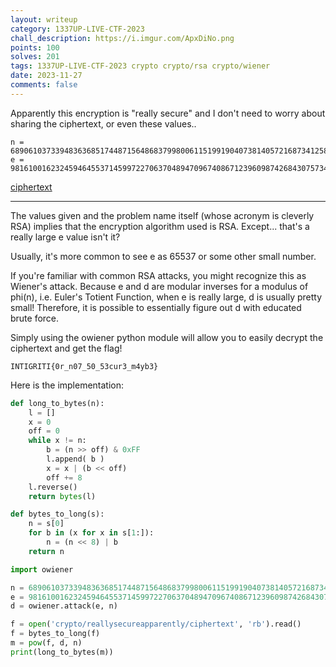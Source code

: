 ```yaml
---
layout: writeup
category: 1337UP-LIVE-CTF-2023
chall_description: https://i.imgur.com/ApxDiNo.png
points: 100
solves: 201
tags: 1337UP-LIVE-CTF-2023 crypto crypto/rsa crypto/wiener
date: 2023-11-27
comments: false
---
```


Apparently this encryption is "really secure" and I don't need to worry about sharing the ciphertext, or even these values..  


    n = 689061037339483636851744871564868379980061151991904073814057216873412583484720768694905841053416938972235588548525570270575285633894975913717130070544407480547826227398039831409929129742007101671851757453656032161443946817685708282221883187089692065998793742064551244403369599965441075497085384181772038720949  
    e = 98161001623245946455371459972270637048947096740867123960987426843075734419854169415217693040603943985614577854750928453684840929755254248201161248375350238628917413291201125030514500977409961838501076015838508082749034318410808298025858181711613372870289482890074072555265382600388541381732534018133370862587  

[ciphertext](https://github.com/Nightxade/ctf-writeups/blob/master/assets/CTFs/1337UP-LIVE-CTF-2023/ciphertext)  

---

The values given and the problem name itself (whose acronym is cleverly RSA) implies that the encryption algorithm used is RSA. Except... that's a really large e value isn't it?   

Usually, it's more common to see e as 65537 or some other small number.  

If you're familiar with common RSA attacks, you might recognize this as Wiener's attack. Because e and d are modular inverses for a modulus of phi(n), i.e. Euler's Totient Function, when e is really large, d is usually pretty small! Therefore, it is possible to essentially figure out d with educated brute force.  

Simply using the owiener python module will allow you to easily decrypt the ciphertext and get the flag!  

    INTIGRITI{0r_n07_50_53cur3_m4yb3}

Here is the implementation:  
```py
def long_to_bytes(n):
    l = []
    x = 0
    off = 0
    while x != n:
        b = (n >> off) & 0xFF
        l.append( b )
        x = x | (b << off)
        off += 8
    l.reverse()
    return bytes(l)

def bytes_to_long(s):
    n = s[0]
    for b in (x for x in s[1:]):
        n = (n << 8) | b
    return n

import owiener

n = 689061037339483636851744871564868379980061151991904073814057216873412583484720768694905841053416938972235588548525570270575285633894975913717130070544407480547826227398039831409929129742007101671851757453656032161443946817685708282221883187089692065998793742064551244403369599965441075497085384181772038720949
e = 98161001623245946455371459972270637048947096740867123960987426843075734419854169415217693040603943985614577854750928453684840929755254248201161248375350238628917413291201125030514500977409961838501076015838508082749034318410808298025858181711613372870289482890074072555265382600388541381732534018133370862587
d = owiener.attack(e, n)

f = open('crypto/reallysecureapparently/ciphertext', 'rb').read()
f = bytes_to_long(f)
m = pow(f, d, n)
print(long_to_bytes(m))
```